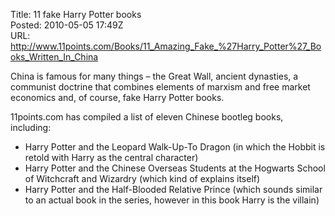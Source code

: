 Title: 11 fake Harry Potter books  
Posted: 2010-05-05 17:49Z  
URL: http://www.11points.com/Books/11_Amazing_Fake_%27Harry_Potter%27_Books_Written_In_China  

China is famous for many things – the Great Wall, ancient 
dynasties, a communist doctrine that combines 
elements of marxism and free market economics and, of 
course, fake Harry Potter books. 

11points.com has compiled a list of eleven Chinese bootleg 
books, including:

* Harry Potter and the Leopard Walk-Up-To Dragon (in which 
  the Hobbit is retold with Harry as the central character)
* Harry Potter and the Chinese Overseas Students at the 
  Hogwarts School of Witchcraft and Wizardry (which kind of
  explains itself)
* Harry Potter and the Half-Blooded Relative Prince (which 
  sounds similar to an actual book in the series, however 
  in this book Harry is the villain)
  
